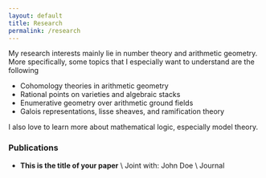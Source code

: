 ```yaml
---
layout: default
title: Research
permalink: /research
---
```

My research interests mainly lie in number theory and arithmetic geometry. More specifically, some topics that I especially want to understand are the following

- Cohomology theories in arithmetic geometry
- Rational points on varieties and algebraic stacks
- Enumerative geometry over arithmetic ground fields
- Galois representations, lisse sheaves, and ramification theory

I also love to learn more about mathematical logic, especially model theory. 

### Publications
- **This is the title of your paper** \\
Joint with: John Doe  \\
Journal